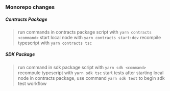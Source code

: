 ### Monorepo changes
 
##### Contracts Package
> run commands in contracts package script with `yarn contracts <command>`
> start local node with `yarn contracts start:dev`
> recompile typescript with `yarn contracts tsc`

##### SDK Package 
> run command in sdk package script with `yarn sdk <command>`
> recompule typescript with `yarn sdk tsc`
> start tests after starting local node in contracts package, use command `yarn sdk test` to begin sdk test workflow